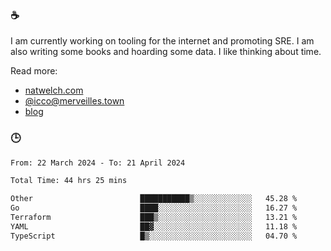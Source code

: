 ### ☕

I am currently working on tooling for the internet and promoting SRE. I am also writing some books and hoarding some data. I like thinking about time. 

Read more:

 - [natwelch.com](https://natwelch.com)
 - [@icco@merveilles.town](https://merveilles.town/@icco)
 - [blog](https://writing.natwelch.com)

### 🕒

<!--START_SECTION:waka-->

```txt
From: 22 March 2024 - To: 21 April 2024

Total Time: 44 hrs 25 mins

Other                        ███████████▒░░░░░░░░░░░░░   45.28 %
Go                           ████░░░░░░░░░░░░░░░░░░░░░   16.27 %
Terraform                    ███▒░░░░░░░░░░░░░░░░░░░░░   13.21 %
YAML                         ██▓░░░░░░░░░░░░░░░░░░░░░░   11.18 %
TypeScript                   █▒░░░░░░░░░░░░░░░░░░░░░░░   04.70 %
```

<!--END_SECTION:waka-->

